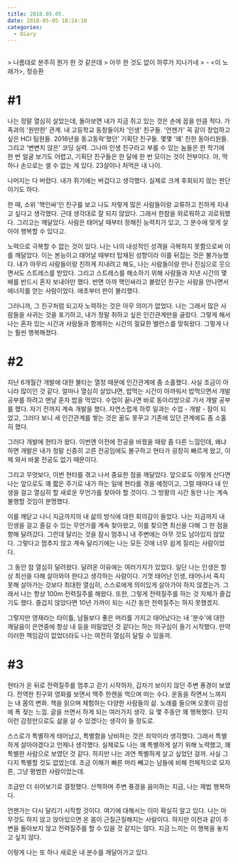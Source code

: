 ```yaml
---
title: 2018.05.05.
date: 2018-05-05 18:24:18
categories:
  - Diary
---
```

<br />
> 나름대로 분주히 뭔가 한 것 같은데
> 아무 한 것도 없이 하루가 지나가네
> - <이 노래가>, 정승환

<br />

# #1
나는 정말 열심히 살았는데, 돌아보면 내가 지금 쥐고 있는 것은 손에 꼽을 만큼 적다. 가족과의 '원만한' 관계. 내 고등학교 동창들이자 '인생' 친구들. '언젠가' 꼭 같이 창업하고 싶은 HCI 팀원들. 2016년을 동고동락'했던' 기획단 친구들. 몇몇 '꽤' 친한 동아리원들. 그리고 '변변치 않은' 코딩 실력. 그나마 인생 친구라고 부를 수 있는 놈들은 한 학기에 한 번 얼굴 보기도 어렵고, 기획단 친구들은 한 달에 한 번 모이는 것이 전부이다. 아, 딱 하나 손으로는 셀 수 없는 게 있다. 23살이나 처먹은 내 나이. 
<br />

나머지는 다 버렸다. 내가 쥐기에는 버겁다고 생각했다. 실제로 크게 후회되지 않는 판단이기도 하다.
<br />

한 때, 소위 '핵인싸'인 친구를 보고 나도 저렇게 많은 사람들이랑 교류하고 친하게 지내고 싶다고 생각했다. 근데 생각대로 잘 되지 않았다. 그래서 한참을 외로워하고 괴로워했다. 그리고는 깨달았다. 사람은 태어날 때부터 정해진 능력치가 있고, 그 분수에 맞게 살아야 행복할 수 있다고.
<br />

노력으로 극복할 수 없는 것이 있다. 나는 나의 내성적인 성격을 극복하지 못함으로써 이를 깨달았다. 이는 본능이고 태어날 때부터 탑재된 성향이라 이를 뒤집는 것은 불가능했다. 내가 아무리 사람들이랑 친하게 지내려고 해도, 나는 사람들이랑 만나 진심으로 웃으면서도 스트레스를 받았다. 그리고 스트레스를 해소하기 위해 사람들과 지낸 시간의 몇 배를 반드시 혼자 보내야만 했다. 반면 아까 핵인싸라고 불렀던 친구는 사람을 만나면서 에너지를 얻는 사람이었다. 애초부터 판이 불리했다.
<br />

그러니까, 그 친구처럼 되고자 노력하는 것은 아무 의미가 없었다. 나는 그래서 많은 사람들을 사귀는 것을 포기하고, 내가 정말 취하고 싶은 인간관계만을 골랐다. 그렇게 해서 나는 혼자 있는 시간과 사람들과 함께하는 시간의 절묘한 밸런스를 맞춰왔다. 그렇게 나는 훨씬 행복해졌다.
<br />


# #2
지난 6개월간 개발에 대한 불타는 열정 때문에 인간관계에 좀 소홀했다. 사실 조금이 아니라 많이인 것 같다. 얼마나 열심히 살았냐면, 밥먹는 시간이 아까워서 밥먹으면서 개발 공부를 하려고 맨날 혼자 밥을 먹었다. 수업이 끝나면 바로 동아리방으로 가서 개발 공부를 했다. 자기 전까지 계속 개발을 했다. 자연스럽게 하루 일과는 수업 - 개발 - 잠이 되었고, 그러다 보니 새 인간관계를 쌓는 것은 꿈도 못꾸고 기존에 있던 관계에도 좀 소홀히 했다.
<br />

그러다 개발에 현타가 왔다. 이번엔 이전에 전공을 바꿨을 때랑 좀 다른 느낌인데, 왜냐하면 개발은 내가 정말 신중히 고른 전공임에도 불구하고 현타가 굉장히 빠르게 왔고, 이제 와서 바꿀 전공도 없기 때문이다.
<br />

그리고 무엇보다, 이번 현타를 겪고 나서 중요한 점을 깨달았다. 앞으로도 이렇게 산다면 나는 앞으로도 꽤 짧은 주기로 내가 하는 일에 현타를 겪을 예정이고, 그럴 때마다 내 인생을 걸고 열심히 할 새로운 무언가를 찾아야 할 것이다. 그 방황의 시간 동안 나는 계속 불행할 것임이 분명했다.
<br />

이를 깨닫고 나니 지금까지의 내 삶의 방식에 대한 회의감이 들었다. 나는 지금까지 내 인생을 걸고 즐길 수 있는 무언가를 계속 찾아왔고, 이를 찾으면 최선을 다해 그 한 점을 향해 달려갔다. 그런데 달리는 것을 잠시 멈추니 내 주변에는 아무 것도 남아있지 않았다. 그렇다고 멈추지 않고 계속 달리기에는 나는 모든 것에 너무 쉽게 질리는 사람이었다.
<br />

그 동안 참 열심히 달려왔다. 달려온 이유에는 여러가지가 있었다. 일단 나는 인생은 항상 최선을 다해 살아와야 한다고 생각하는 사람이다. 기껏 태어난 인생, 태어나서 죽지 못해 살아가는 것보다 최대한 열심히, 스스로에게 의미있게 살아가야 하지 않겠는가. 그래서 나는 항상 100m 전력질주를 해왔다. 또한, 그렇게 전력질주를 하는 것 자체가 즐겁기도 했다. 즐겁지 않았다면 10년 가까이 되는 시간 동안 전력질주는 하지 못했겠지.
<br />

그렇지만 영재라는 타이틀, 남들보다 좋은 머리를 가지고 태어났다는 내 '분수'에 대한 깨달음이 은연중에 항상 내 등을 떠밀었던 것 같다는 하는 의구심이 들기 시작했다. 만약 이러한 책임감이 없었더라도 나는 여전히 열심히 달릴 수 있을까.
<br />


# #3
현타가 온 뒤로 전력질주를 멈추고 걷기 시작하자, 갑자기 보이지 않던 주변 풍경이 보였다. 전역한 친구와 영화를 보면서 맥주 한캔을 먹으며 떠는 수다. 운동을 하면서 느껴지는 내 몸의 변화. 책을 읽으며 체험하는 다양한 사람들의 삶. 노래를 들으며 오롯이 감성에 폭 젖는 느낌. 글을 쓰면서 하게 되는 여러가지 생각. 요 몇 주동안 꽤 행복했다. 단지 이런 감정만으로도 삶을 살 수 있겠다는 생각이 들 정도로.
<br />

스스로가 특별하게 태어났고, 특별함을 낭비하는 것은 죄악이라 생각했다. 그래서 특별하게 살아야겠다고 언제나 생각했다. 실제로도 나는 꽤 특별하게 살기 위해 노력했고, 꽤 특별한 사람으로 보였던 것 같다. 하지만 나는 과연 특별하게 살고 싶었던 걸까. 사실 그다지 특별할 것도 없었는데. 조금 이해가 빠른 머리 빼고는 남들에 비해 전체적으로 모자른, 그냥 평범한 사람이었는데.
<br />

조금만 더 쉬어보기로 결정했다. 산책하며 주변 풍경을 음미하는 지금, 나는 제법 행복하다.
<br />

언젠가는 다시 달리기 시작할 것이다. 여기에 대해서는 이미 확실히 알고 있다. 나는 아무것도 하지 않고 앉아있으면 온 몸이 근질근질해지는 사람이다. 하지만 이전과 같이 주변을 돌아보지 않고 전력질주를 할 수 있을 것 같지는 않다. 지금 느끼는 이 행복을 놓치고 싶지 않다.
<br />

이렇게 나는 또 하나 새로운 내 분수를 깨달아가고 있다.